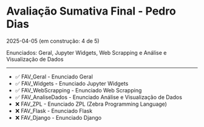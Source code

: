 # Avaliação Sumativa Final - Pedro Dias
2025-04-05 (em construção: 4 de 5)

Enunciados: Geral, Jupyter Widgets, Web Scrapping e Análise e Visualização de Dados

***

* ✅ FAV_Geral        - Enunciado Geral
* ✅ FAV_Widgets      - Enunciado Jupyter Widgets
* ✅ FAV_WebScrapping - Enunciado Web Scrapping
* ✅ FAV_AnaliseDados - Enunciado Análise e Visualização de Dados
* ❌ FAV_ZPL          - Enunciado ZPL (Zebra Programming Language)
* ❌ FAV_Flask        - Enunciado Flask
* ❌ FAV_Django       - Enunciado Django


